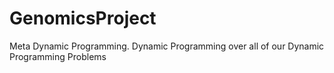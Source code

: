 GenomicsProject
===============

Meta Dynamic Programming. Dynamic Programming over all of our Dynamic Programming Problems
